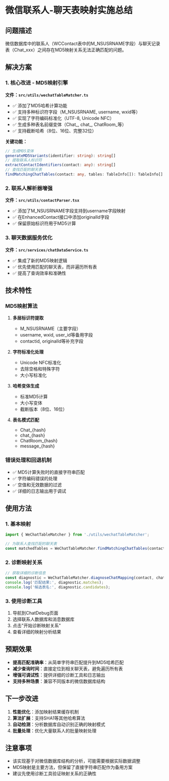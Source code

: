 # 微信联系人-聊天表映射实施总结

## 问题描述

微信数据库中的联系人（WCContact表中的M_NSUSRNAME字段）与聊天记录表（Chat_xxx）之间存在MD5映射关系无法正确匹配的问题。

## 解决方案

### 1. 核心改进 - MD5映射引擎

**文件：`src/utils/wechatTableMatcher.ts`**

- ✅ 添加了MD5哈希计算功能
- ✅ 支持多种标识符字段（M_NSUSRNAME, username, wxid等）
- ✅ 实现了字符编码标准化（UTF-8, Unicode NFC）
- ✅ 生成多种表名前缀变体（Chat_, chat_, ChatRoom_等）
- ✅ 支持截断哈希（8位、16位、完整32位）

**关键功能：**
```typescript
// 生成MD5变体
generateMD5Variants(identifier: string): string[]
// 提取联系人标识符
extractContactIdentifiers(contact: any): string[]
// 查找匹配的聊天表
findMatchingChatTables(contact: any, tables: TableInfo[]): TableInfo[]
```

### 2. 联系人解析器增强

**文件：`src/utils/contactParser.tsx`**

- ✅ 添加了M_NSUSRNAME字段支持到username字段映射
- ✅ 在EnhancedContact接口中添加originalId字段
- ✅ 保留原始标识符用于MD5计算

### 3. 聊天数据服务优化

**文件：`src/services/chatDataService.ts`**

- ✅ 集成了新的MD5映射逻辑
- ✅ 优先使用匹配的聊天表，而非遍历所有表
- ✅ 提高了查询效率和准确性

## 技术特性

### MD5映射算法

1. **多层标识符提取**
   - M_NSUSRNAME（主要字段）
   - username, wxid, user_id等备用字段
   - contactid, originalId等补充字段

2. **字符标准化处理**
   - Unicode NFC标准化
   - 去除空格和特殊字符
   - 大小写标准化

3. **哈希变体生成**
   - 标准MD5计算
   - 大小写变体
   - 截断版本（8位、16位）

4. **表名模式匹配**
   - Chat_{hash}
   - chat_{hash}
   - ChatRoom_{hash}
   - message_{hash}

### 错误处理和回退机制

- ✅ MD5计算失败时的直接字符串匹配
- ✅ 字符编码错误的处理
- ✅ 空值和无效数据的过滤
- ✅ 详细的日志输出用于调试

## 使用方法

### 1. 基本映射

```typescript
import { WeChatTableMatcher } from './utils/wechatTableMatcher';

// 为联系人查找匹配的聊天表
const matchedTables = WeChatTableMatcher.findMatchingChatTables(contact, availableTables);
```

### 2. 诊断映射关系

```typescript
// 获取详细的诊断信息
const diagnostic = WeChatTableMatcher.diagnoseChatMapping(contact, chatTables);
console.log('匹配结果:', diagnostic.matches);
console.log('候选表名:', diagnostic.candidates);
```

### 3. 使用诊断工具

1. 导航到ChatDebug页面
2. 选择联系人数据库和消息数据库
3. 点击"开始诊断映射关系"
4. 查看详细的映射分析结果

## 预期效果

- **提高匹配准确率**：从简单字符串匹配提升到MD5哈希匹配
- **减少查询时间**：直接定位到相关聊天表，避免遍历所有表
- **增强可调试性**：提供详细的诊断工具和日志输出
- **支持多种场景**：兼容不同版本的微信数据库结构

## 下一步改进

1. **性能优化**：添加映射结果缓存机制
2. **算法扩展**：支持SHA1等其他哈希算法
3. **自动检测**：分析数据库自动识别正确的映射模式
4. **批量处理**：优化大量联系人的批量映射处理

## 注意事项

- 该实现基于对微信数据库结构的分析，可能需要根据实际数据调整
- MD5映射是主要方法，但保留了直接字符串匹配作为备用方案
- 建议先使用诊断工具验证映射关系的正确性